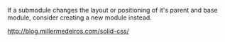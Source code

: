 If a submodule changes the layout or positioning of it's parent and base module, consider creating a new module instead.

http://blog.millermedeiros.com/solid-css/